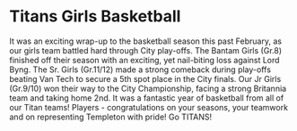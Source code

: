 # Titans Girls Basketball
It was an exciting wrap-up to the basketball season this past February, as our girls team battled hard through City play-offs.  The Bantam Girls (Gr.8) finished off their season with an exciting, yet nail-biting loss against Lord Byng.  The Sr. Girls (Gr.11/12) made a strong comeback during play-offs beating Van Tech to secure a 5th spot place in the City finals.  Our Jr Girls (Gr.9/10) won their way to the City Championship, facing a strong Britannia team and taking home 2nd.  It was a fantastic year of basketball from all of our Titan teams!  Players - congratulations on your seasons, your teamwork and on representing Templeton with pride! Go TITANS!


